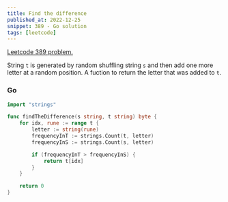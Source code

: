 ```yaml
---
title: Find the difference
published_at: 2022-12-25
snippet: 389 - Go solution
tags: [leetcode]
---
```


[Leetcode 389 problem.](https://leetcode.com/problems/find-the-difference/)

String `t` is generated by random shuffling string `s` and then add one more letter at a random position.
A fuction to return the letter that was added to `t`.

### Go

```go
import "strings"

func findTheDifference(s string, t string) byte {
    for idx, rune := range t {
        letter := string(rune)
        frequencyInT := strings.Count(t, letter)
        frequencyInS := strings.Count(s, letter)

        if (frequencyInT > frequencyInS) {
            return t[idx]
        }
    }

    return 0
}
```